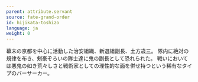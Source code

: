 ```yaml
---
parent: attribute.servant
source: fate-grand-order
id: hijikata-toshizo
language: ja
weight: 0
---
```


幕末の京都を中心に活動した治安組織、新選組副長、土方歳三。
隊内に絶対の規律を布き、剣豪ぞろいの隊士達に鬼の副長として恐れられた。
戦いにおいては悪鬼の如き荒々しさと戦術家としての理性的な面を併せ持つという稀有なタイプのバーサーカー。
